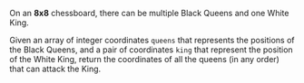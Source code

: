 On an **8x8** chessboard, there can be multiple Black Queens and one White King.

Given an array of integer coordinates `queens` that represents the positions of the Black Queens, and a pair of coordinates `king` that represent the position of the White King, return the coordinates of all the queens (in any order) that can attack the King.